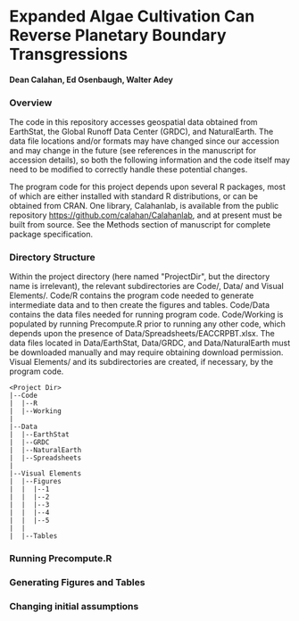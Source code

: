 # Expanded Algae Cultivation Can Reverse Planetary Boundary Transgressions
#### Dean Calahan, Ed Osenbaugh, Walter Adey  

### Overview
The code in this repository accesses geospatial data obtained from EarthStat, the
Global Runoff Data Center (GRDC), and NaturalEarth. The data file locations and/or
formats may have changed since our accession and may change in the future (see references in
the manuscript for accession details), so both the following information and the
code itself may need to be modified to correctly handle these potential changes.  
  
The program code for this project depends upon several R packages, most of which
are either installed with standard R distributions, or can be obtained from CRAN.
One library, Calahanlab, is available from the public repository https://github.com/calahan/Calahanlab,
and at present must be built from source. See the Methods section of manuscript
for complete package specification.  
  
### Directory Structure
Within the project directory (here named "ProjectDir", but the directory name is
irrelevant), the relevant subdirectories are Code/, Data/ and Visual Elements/.
Code/R contains the program code needed to generate intermediate data and to then
create the figures and tables. Code/Data contains the data files needed for running
program code. Code/Working is populated by running Precompute.R prior to running
any other code, which depends upon the presence of Data/Spreadsheets/EACCRPBT.xlsx.
The data files located in Data/EarthStat, Data/GRDC, and Data/NaturalEarth must
be downloaded manually and may require obtaining download permission. Visual Elements/
and its subdirectories are created, if necessary, by the program code.

```
<Project Dir>
|--Code
|  |--R
|  |--Working
|  
|--Data  
|  |--EarthStat  
|  |--GRDC  
|  |--NaturalEarth  
|  |--Spreadsheets  
|  
|--Visual Elements
|  |--Figures  
|  |  |--1
|  |  |--2
|  |  |--3
|  |  |--4
|  |  |--5
|  |
|  |--Tables  
```

### Running Precompute.R  

### Generating Figures and Tables  

### Changing initial assumptions  